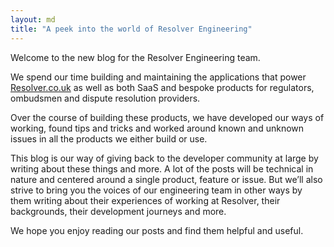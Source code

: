 ```yaml
---
layout: md
title: "A peek into the world of Resolver Engineering"
---
```


Welcome to the new blog for the Resolver Engineering team.

We spend our time building and maintaining the applications that power [Resolver.co.uk](http://resolver.co.uk) as well as both SaaS and bespoke products for regulators, ombudsmen and dispute resolution providers.

Over the course of building these products, we have developed our ways of working, found tips and tricks and worked around known and unknown issues in all the products we either build or use.

This blog is our way of giving back to the developer community at large by writing about these things and more. A lot of the posts will be technical in nature and centered around a single product, feature or issue. But we’ll also strive to bring you the voices of our engineering team in other ways by them writing about their experiences of working at Resolver, their backgrounds, their development journeys and more.

We hope you enjoy reading our posts and find them helpful and useful.

